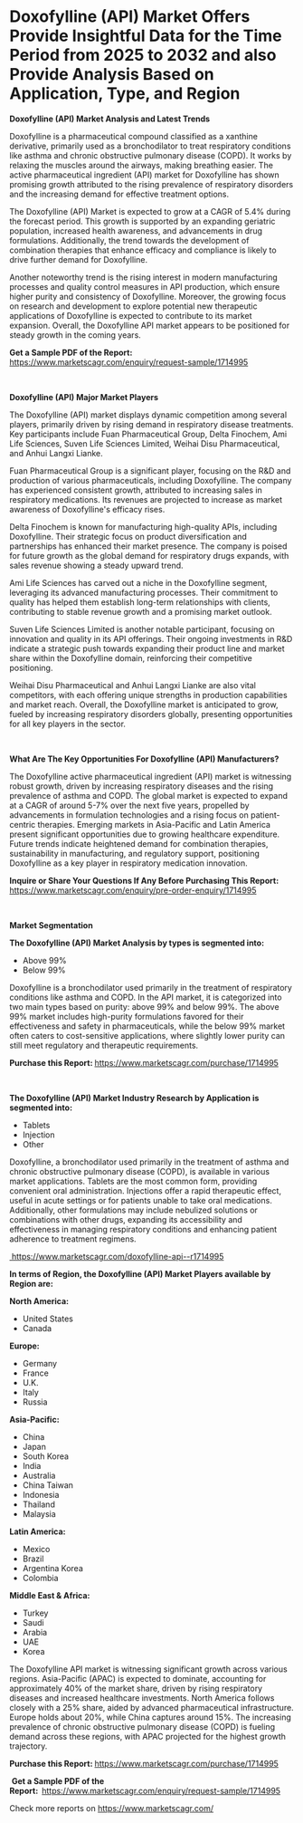 <p><h1>Doxofylline (API) Market Offers Provide Insightful Data for the Time Period from 2025 to 2032 and also Provide Analysis Based on Application, Type, and Region</h1></p><p><strong>Doxofylline (API) Market Analysis and Latest Trends</strong></p>
<p><p>Doxofylline is a pharmaceutical compound classified as a xanthine derivative, primarily used as a bronchodilator to treat respiratory conditions like asthma and chronic obstructive pulmonary disease (COPD). It works by relaxing the muscles around the airways, making breathing easier. The active pharmaceutical ingredient (API) market for Doxofylline has shown promising growth attributed to the rising prevalence of respiratory disorders and the increasing demand for effective treatment options.</p><p>The Doxofylline (API) Market is expected to grow at a CAGR of 5.4% during the forecast period. This growth is supported by an expanding geriatric population, increased health awareness, and advancements in drug formulations. Additionally, the trend towards the development of combination therapies that enhance efficacy and compliance is likely to drive further demand for Doxofylline.</p><p>Another noteworthy trend is the rising interest in modern manufacturing processes and quality control measures in API production, which ensure higher purity and consistency of Doxofylline. Moreover, the growing focus on research and development to explore potential new therapeutic applications of Doxofylline is expected to contribute to its market expansion. Overall, the Doxofylline API market appears to be positioned for steady growth in the coming years.</p></p>
<p><strong>Get a Sample PDF of the Report:&nbsp;</strong> <a href="https://www.marketscagr.com/enquiry/request-sample/1714995?utm_campaign=3224&utm_medium=2&utm_source=Github&utm_content=ia&utm_term=28032025&utm_id=doxofylline-api">https://www.marketscagr.com/enquiry/request-sample/1714995</a></p>
<p>&nbsp;</p>
<p><strong>Doxofylline (API) Major Market Players</strong></p>
<p><p>The Doxofylline (API) market displays dynamic competition among several players, primarily driven by rising demand in respiratory disease treatments. Key participants include Fuan Pharmaceutical Group, Delta Finochem, Ami Life Sciences, Suven Life Sciences Limited, Weihai Disu Pharmaceutical, and Anhui Langxi Lianke.</p><p>Fuan Pharmaceutical Group is a significant player, focusing on the R&D and production of various pharmaceuticals, including Doxofylline. The company has experienced consistent growth, attributed to increasing sales in respiratory medications. Its revenues are projected to increase as market awareness of Doxofylline's efficacy rises.</p><p>Delta Finochem is known for manufacturing high-quality APIs, including Doxofylline. Their strategic focus on product diversification and partnerships has enhanced their market presence. The company is poised for future growth as the global demand for respiratory drugs expands, with sales revenue showing a steady upward trend.</p><p>Ami Life Sciences has carved out a niche in the Doxofylline segment, leveraging its advanced manufacturing processes. Their commitment to quality has helped them establish long-term relationships with clients, contributing to stable revenue growth and a promising market outlook.</p><p>Suven Life Sciences Limited is another notable participant, focusing on innovation and quality in its API offerings. Their ongoing investments in R&D indicate a strategic push towards expanding their product line and market share within the Doxofylline domain, reinforcing their competitive positioning.</p><p>Weihai Disu Pharmaceutical and Anhui Langxi Lianke are also vital competitors, with each offering unique strengths in production capabilities and market reach. Overall, the Doxofylline market is anticipated to grow, fueled by increasing respiratory disorders globally, presenting opportunities for all key players in the sector.</p></p>
<p>&nbsp;</p>
<p><strong>What Are The Key Opportunities For Doxofylline (API) Manufacturers?</strong></p>
<p><p>The Doxofylline active pharmaceutical ingredient (API) market is witnessing robust growth, driven by increasing respiratory diseases and the rising prevalence of asthma and COPD. The global market is expected to expand at a CAGR of around 5-7% over the next five years, propelled by advancements in formulation technologies and a rising focus on patient-centric therapies. Emerging markets in Asia-Pacific and Latin America present significant opportunities due to growing healthcare expenditure. Future trends indicate heightened demand for combination therapies, sustainability in manufacturing, and regulatory support, positioning Doxofylline as a key player in respiratory medication innovation.</p></p>
<p><strong>Inquire or Share Your Questions If Any Before Purchasing This Report:</strong> <a href="https://www.marketscagr.com/enquiry/pre-order-enquiry/1714995?utm_campaign=3224&utm_medium=2&utm_source=Github&utm_content=ia&utm_term=28032025&utm_id=doxofylline-api">https://www.marketscagr.com/enquiry/pre-order-enquiry/1714995</a></p>
<p>&nbsp;</p>
<p><strong>Market Segmentation</strong></p>
<p><strong>The Doxofylline (API) Market Analysis by types is segmented into:</strong></p>
<p><ul><li>Above 99%</li><li>Below 99%</li></ul></p>
<p><p>Doxofylline is a bronchodilator used primarily in the treatment of respiratory conditions like asthma and COPD. In the API market, it is categorized into two main types based on purity: above 99% and below 99%. The above 99% market includes high-purity formulations favored for their effectiveness and safety in pharmaceuticals, while the below 99% market often caters to cost-sensitive applications, where slightly lower purity can still meet regulatory and therapeutic requirements.</p></p>
<p><strong>Purchase this Report:&nbsp;</strong><a href="https://www.marketscagr.com/purchase/1714995?utm_campaign=3224&utm_medium=2&utm_source=Github&utm_content=ia&utm_term=28032025&utm_id=doxofylline-api">https://www.marketscagr.com/purchase/1714995</a></p>
<p>&nbsp;</p>
<p><strong>The Doxofylline (API) Market Industry Research by Application is segmented into:</strong></p>
<p><ul><li>Tablets</li><li>Injection</li><li>Other</li></ul></p>
<p><p>Doxofylline, a bronchodilator used primarily in the treatment of asthma and chronic obstructive pulmonary disease (COPD), is available in various market applications. Tablets are the most common form, providing convenient oral administration. Injections offer a rapid therapeutic effect, useful in acute settings or for patients unable to take oral medications. Additionally, other formulations may include nebulized solutions or combinations with other drugs, expanding its accessibility and effectiveness in managing respiratory conditions and enhancing patient adherence to treatment regimens.</p></p>
<p><a href="https://www.marketscagr.com/doxofylline-api--r1714995?utm_campaign=3224&utm_medium=2&utm_source=Github&utm_content=ia&utm_term=28032025&utm_id=doxofylline-api">&nbsp;https://www.marketscagr.com/doxofylline-api--r1714995</a></p>
<p><strong>In terms of Region, the Doxofylline (API) Market Players available by Region are:</strong></p>
<p>
    <p> <strong> North America: </strong>
        <ul>
            <li>United States</li>
            <li>Canada</li>
        </ul>
        </p> 
    <p> <strong> Europe: </strong>
        <ul>
            <li>Germany</li>
            <li>France</li>
            <li>U.K.</li>
            <li>Italy</li>
            <li>Russia</li>
        </ul>
        </p> 
    <p> <strong> Asia-Pacific: </strong>
        <ul>
            <li>China</li>
            <li>Japan</li>
            <li>South Korea</li>
            <li>India</li>
            <li>Australia</li>
            <li>China Taiwan</li>
            <li>Indonesia</li>
            <li>Thailand</li>
            <li>Malaysia</li>
        </ul>
        </p> 
    <p> <strong> Latin America: </strong>
        <ul>
            <li>Mexico</li>
            <li>Brazil</li>
            <li>Argentina Korea</li>
            <li>Colombia</li>
        </ul>
        </p> 
    <p> <strong> Middle East & Africa: </strong>
        <ul>
            <li>Turkey</li>
            <li>Saudi</li>
            <li>Arabia</li>
            <li>UAE</li>
            <li>Korea</li>
        </ul>
    </p>
    </p>
<p><p>The Doxofylline API market is witnessing significant growth across various regions. Asia-Pacific (APAC) is expected to dominate, accounting for approximately 40% of the market share, driven by rising respiratory diseases and increased healthcare investments. North America follows closely with a 25% share, aided by advanced pharmaceutical infrastructure. Europe holds about 20%, while China captures around 15%. The increasing prevalence of chronic obstructive pulmonary disease (COPD) is fueling demand across these regions, with APAC projected for the highest growth trajectory.</p></p>
<p><strong>Purchase this Report: </strong><a href="https://www.marketscagr.com/purchase/1714995?utm_campaign=3224&utm_medium=2&utm_source=Github&utm_content=ia&utm_term=28032025&utm_id=doxofylline-api">https://www.marketscagr.com/purchase/1714995</a></p>
<p>&nbsp;<strong>Get a Sample PDF of the Report:&nbsp;&nbsp;</strong><a href="https://www.marketscagr.com/enquiry/request-sample/1714995?utm_campaign=3224&utm_medium=2&utm_source=Github&utm_content=ia&utm_term=28032025&utm_id=doxofylline-api">https://www.marketscagr.com/enquiry/request-sample/1714995</a></p>
<p><strong></strong></p>
<p>Check more reports on <a href="https://www.marketscagr.com/?utm_campaign=3224&utm_medium=2&utm_source=Github&utm_content=ia&utm_term=28032025&utm_id=doxofylline-api">https://www.marketscagr.com/</a></p>
